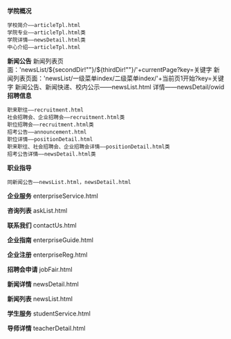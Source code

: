 
**学院概况**
 
    学校简介——articleTpl.html
    学院专业——articleTpl.html类
    学院详情——newsDetail.html类
    中心介绍——articleTpl.html
    
**新闻公告**
    新闻列表页面：'newsList/${secondDir!""}/${thirdDir!""}/'+currentPage?key=关键字
    新闻列表页面：'newsList/一级菜单index/二级菜单index/'+当前页1开始?key=关键字
    新闻公告、新闻快递、校内公示——newsList.html
    详情——newsDetail/owid
**招聘信息**
    
    职来职往——recruitment.html
    社会招聘会、企业招聘会——recruitment.html类
    职位招聘会——recruitment.html类
    招考公告——announcement.html
    职位详情——positionDetail.html
    职来职往、社会招聘会、企业招聘会详情——positionDetail.html类
    招考公告详情——newsDetail.html类
    
**职业指导**

    同新闻公告——newsList.html，newsDetail.html
    

**企业服务**
    enterpriseService.html

**咨询列表**
    askList.html
    
**联系我们**
    contactUs.html
  
**企业指南**
  enterpriseGuide.html

**企业注册**
    enterpriseReg.html
  
**招聘会申请**
  jobFair.html
    
**新闻详情**
  newsDetail.html
    
**新闻列表**
  newsList.html
  
**学生服务**
    studentService.html
  
**导师详情**
    teacherDetail.html
                          